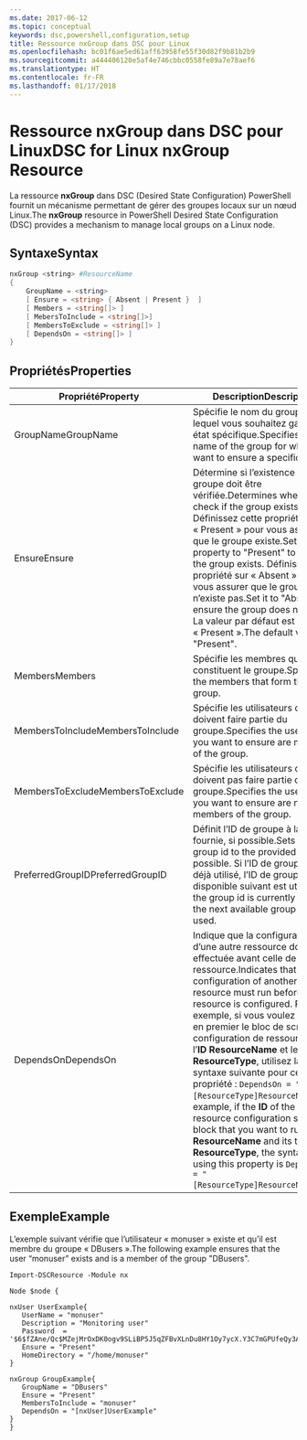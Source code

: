```yaml
---
ms.date: 2017-06-12
ms.topic: conceptual
keywords: dsc,powershell,configuration,setup
title: Ressource nxGroup dans DSC pour Linux
ms.openlocfilehash: bc01f6ae5ed61aff63958fe55f30d82f9b81b2b9
ms.sourcegitcommit: a444406120e5af4e746cbbc0558fe89a7e78aef6
ms.translationtype: HT
ms.contentlocale: fr-FR
ms.lasthandoff: 01/17/2018
---
```

# <a name="dsc-for-linux-nxgroup-resource"></a><span data-ttu-id="c0a53-103">Ressource nxGroup dans DSC pour Linux</span><span class="sxs-lookup"><span data-stu-id="c0a53-103">DSC for Linux nxGroup Resource</span></span>

<span data-ttu-id="c0a53-104">La ressource **nxGroup** dans DSC (Desired State Configuration) PowerShell fournit un mécanisme permettant de gérer des groupes locaux sur un nœud Linux.</span><span class="sxs-lookup"><span data-stu-id="c0a53-104">The **nxGroup** resource in PowerShell Desired State Configuration (DSC) provides a mechanism to manage local groups on a Linux node.</span></span>

## <a name="syntax"></a><span data-ttu-id="c0a53-105">Syntaxe</span><span class="sxs-lookup"><span data-stu-id="c0a53-105">Syntax</span></span>

```powershell
nxGroup <string> #ResourceName
{
    GroupName = <string>
    [ Ensure = <string> { Absent | Present }  ]
    [ Members = <string[]> ]
    [ MebersToInclude = <string[]>]
    [ MembersToExclude = <string[]> ]
    [ DependsOn = <string[]> ]
}

```

## <a name="properties"></a><span data-ttu-id="c0a53-106">Propriétés</span><span class="sxs-lookup"><span data-stu-id="c0a53-106">Properties</span></span>

|  <span data-ttu-id="c0a53-107">Propriété</span><span class="sxs-lookup"><span data-stu-id="c0a53-107">Property</span></span> |  <span data-ttu-id="c0a53-108">Description</span><span class="sxs-lookup"><span data-stu-id="c0a53-108">Description</span></span> | 
|---|---|
| <span data-ttu-id="c0a53-109">GroupName</span><span class="sxs-lookup"><span data-stu-id="c0a53-109">GroupName</span></span>| <span data-ttu-id="c0a53-110">Spécifie le nom du groupe pour lequel vous souhaitez garantir un état spécifique.</span><span class="sxs-lookup"><span data-stu-id="c0a53-110">Specifies the name of the group for which you want to ensure a specific state.</span></span>| 
| <span data-ttu-id="c0a53-111">Ensure</span><span class="sxs-lookup"><span data-stu-id="c0a53-111">Ensure</span></span>| <span data-ttu-id="c0a53-112">Détermine si l’existence du groupe doit être vérifiée.</span><span class="sxs-lookup"><span data-stu-id="c0a53-112">Determines whether to check if the group exists.</span></span> <span data-ttu-id="c0a53-113">Définissez cette propriété sur « Present » pour vous assurer que le groupe existe.</span><span class="sxs-lookup"><span data-stu-id="c0a53-113">Set this property to "Present" to ensure the group exists.</span></span> <span data-ttu-id="c0a53-114">Définissez la propriété sur « Absent » pour vous assurer que le groupe n’existe pas.</span><span class="sxs-lookup"><span data-stu-id="c0a53-114">Set it to "Absent" to ensure the group does not exist.</span></span> <span data-ttu-id="c0a53-115">La valeur par défaut est « Present ».</span><span class="sxs-lookup"><span data-stu-id="c0a53-115">The default value is "Present".</span></span>| 
| <span data-ttu-id="c0a53-116">Members</span><span class="sxs-lookup"><span data-stu-id="c0a53-116">Members</span></span>| <span data-ttu-id="c0a53-117">Spécifie les membres qui constituent le groupe.</span><span class="sxs-lookup"><span data-stu-id="c0a53-117">Specifies the members that form the group.</span></span>| 
| <span data-ttu-id="c0a53-118">MembersToInclude</span><span class="sxs-lookup"><span data-stu-id="c0a53-118">MembersToInclude</span></span>| <span data-ttu-id="c0a53-119">Spécifie les utilisateurs qui doivent faire partie du groupe.</span><span class="sxs-lookup"><span data-stu-id="c0a53-119">Specifies the users who you want to ensure are members of the group.</span></span>| 
| <span data-ttu-id="c0a53-120">MembersToExclude</span><span class="sxs-lookup"><span data-stu-id="c0a53-120">MembersToExclude</span></span>| <span data-ttu-id="c0a53-121">Spécifie les utilisateurs qui ne doivent pas faire partie du groupe.</span><span class="sxs-lookup"><span data-stu-id="c0a53-121">Specifies the users who you want to ensure are not members of the group.</span></span>| 
| <span data-ttu-id="c0a53-122">PreferredGroupID</span><span class="sxs-lookup"><span data-stu-id="c0a53-122">PreferredGroupID</span></span>| <span data-ttu-id="c0a53-123">Définit l’ID de groupe à la valeur fournie, si possible.</span><span class="sxs-lookup"><span data-stu-id="c0a53-123">Sets the group id to the provided value if possible.</span></span> <span data-ttu-id="c0a53-124">Si l’ID de groupe est déjà utilisé, l’ID de groupe disponible suivant est utilisé.</span><span class="sxs-lookup"><span data-stu-id="c0a53-124">If the group id is currently in use, the next available group id is used.</span></span>| 
| <span data-ttu-id="c0a53-125">DependsOn</span><span class="sxs-lookup"><span data-stu-id="c0a53-125">DependsOn</span></span> | <span data-ttu-id="c0a53-126">Indique que la configuration d’une autre ressource doit être effectuée avant celle de cette ressource.</span><span class="sxs-lookup"><span data-stu-id="c0a53-126">Indicates that the configuration of another resource must run before this resource is configured.</span></span> <span data-ttu-id="c0a53-127">Par exemple, si vous voulez exécuter en premier le bloc de script de configuration de ressource ayant l’**ID** **ResourceName** et le type **ResourceType**, utilisez la syntaxe suivante pour cette propriété : `DependsOn = "[ResourceType]ResourceName"`.</span><span class="sxs-lookup"><span data-stu-id="c0a53-127">For example, if the **ID** of the resource configuration script block that you want to run first is **ResourceName** and its type is **ResourceType**, the syntax for using this property is `DependsOn = "[ResourceType]ResourceName"`.</span></span>| 

## <a name="example"></a><span data-ttu-id="c0a53-128">Exemple</span><span class="sxs-lookup"><span data-stu-id="c0a53-128">Example</span></span>

<span data-ttu-id="c0a53-129">L’exemple suivant vérifie que l’utilisateur « monuser » existe et qu’il est membre du groupe « DBusers ».</span><span class="sxs-lookup"><span data-stu-id="c0a53-129">The following example ensures that the user “monuser” exists and is a member of the group "DBusers".</span></span>

```
Import-DSCResource -Module nx 

Node $node {

nxUser UserExample{
   UserName = "monuser"
   Description = "Monitoring user"
   Password  =    '$6$fZAne/Qc$MZejMrOxDK0ogv9SLiBP5J5qZFBvXLnDu8HY1Oy7ycX.Y3C7mGPUfeQy3A82ev3zIabhDQnj2ayeuGn02CqE/0'
   Ensure = "Present"
   HomeDirectory = "/home/monuser"
}
 
nxGroup GroupExample{
   GroupName = "DBusers"
   Ensure = "Present"
   MembersToInclude = "monuser"
   DependsOn = "[nxUser]UserExample"            
}
}
```

